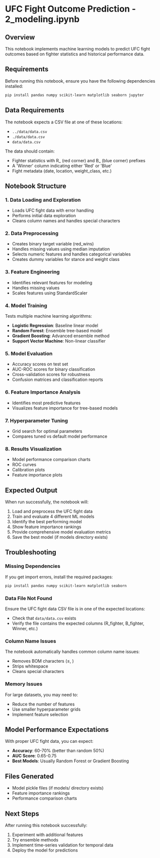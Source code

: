 # UFC Fight Outcome Prediction - 2_modeling.ipynb

## Overview
This notebook implements machine learning models to predict UFC fight outcomes based on fighter statistics and historical performance data.

## Requirements
Before running this notebook, ensure you have the following dependencies installed:

```bash
pip install pandas numpy scikit-learn matplotlib seaborn jupyter
```

## Data Requirements
The notebook expects a CSV file at one of these locations:
- `../data/data.csv`
- `./data/data.csv` 
- `data/data.csv`

The data should contain:
- Fighter statistics with R_ (red corner) and B_ (blue corner) prefixes
- A 'Winner' column indicating either 'Red' or 'Blue'
- Fight metadata (date, location, weight_class, etc.)

## Notebook Structure

### 1. Data Loading and Exploration
- Loads UFC fight data with error handling
- Performs initial data exploration
- Cleans column names and handles special characters

### 2. Data Preprocessing
- Creates binary target variable (red_wins)
- Handles missing values using median imputation
- Selects numeric features and handles categorical variables
- Creates dummy variables for stance and weight class

### 3. Feature Engineering
- Identifies relevant features for modeling
- Handles missing values
- Scales features using StandardScaler

### 4. Model Training
Tests multiple machine learning algorithms:
- **Logistic Regression**: Baseline linear model
- **Random Forest**: Ensemble tree-based model
- **Gradient Boosting**: Advanced ensemble method
- **Support Vector Machine**: Non-linear classifier

### 5. Model Evaluation
- Accuracy scores on test set
- AUC-ROC scores for binary classification
- Cross-validation scores for robustness
- Confusion matrices and classification reports

### 6. Feature Importance Analysis
- Identifies most predictive features
- Visualizes feature importance for tree-based models

### 7. Hyperparameter Tuning
- Grid search for optimal parameters
- Compares tuned vs default model performance

### 8. Results Visualization
- Model performance comparison charts
- ROC curves
- Calibration plots
- Feature importance plots

## Expected Output
When run successfully, the notebook will:
1. Load and preprocess the UFC fight data
2. Train and evaluate 4 different ML models
3. Identify the best performing model
4. Show feature importance rankings
5. Provide comprehensive model evaluation metrics
6. Save the best model (if models directory exists)

## Troubleshooting

### Missing Dependencies
If you get import errors, install the required packages:
```bash
pip install pandas numpy scikit-learn matplotlib seaborn
```

### Data File Not Found
Ensure the UFC fight data CSV file is in one of the expected locations:
- Check that `data/data.csv` exists
- Verify the file contains the expected columns (R_fighter, B_fighter, Winner, etc.)

### Column Name Issues
The notebook automatically handles common column name issues:
- Removes BOM characters (≤, ﻿)
- Strips whitespace
- Cleans special characters

### Memory Issues
For large datasets, you may need to:
- Reduce the number of features
- Use smaller hyperparameter grids
- Implement feature selection

## Model Performance Expectations
With proper UFC fight data, you can expect:
- **Accuracy**: 60-70% (better than random 50%)
- **AUC Score**: 0.65-0.75
- **Best Models**: Usually Random Forest or Gradient Boosting

## Files Generated
- Model pickle files (if models/ directory exists)
- Feature importance rankings
- Performance comparison charts

## Next Steps
After running this notebook successfully:
1. Experiment with additional features
2. Try ensemble methods
3. Implement time-series validation for temporal data
4. Deploy the model for predictions